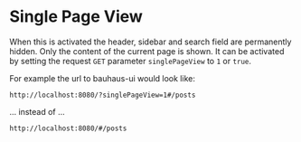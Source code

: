 # Single Page View
When this is activated the header, sidebar and search field are permanently hidden. Only the content of the current page is shown. It can be activated by setting the request `GET` parameter `singlePageView` to `1` or `true`.

For example the url to bauhaus-ui would look like:

```
http://localhost:8080/?singlePageView=1#/posts
```

... instead of ...


```
http://localhost:8080/#/posts
```
